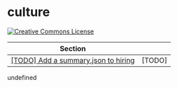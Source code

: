 # culture

<a rel="license" href="https://creativecommons.org/licenses/by/4.0/"><img alt="Creative Commons License" style="border-width:0" src="https://i.creativecommons.org/l/by/4.0/88x31.png" /></a>

<!-- prettier-ignore-start -->
<!-- start_toc -->
| Section |  |
|--|--|
| [[TODO] Add a summary.json to hiring](/hiring) | [TODO] |
<!-- end_toc -->
<!-- prettier-ignore-end -->undefined